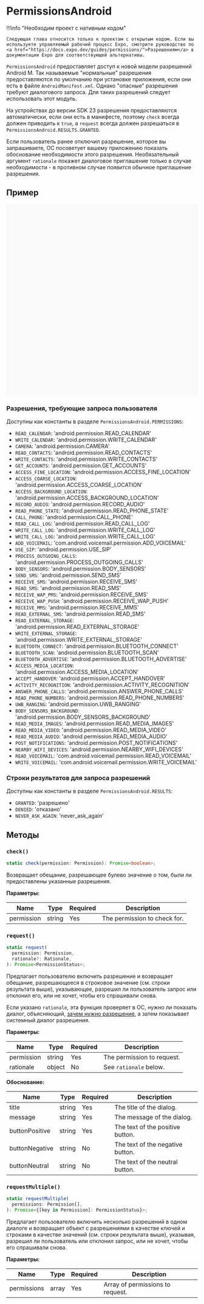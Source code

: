# PermissionsAndroid

!!!info "Необходим проект с нативным кодом"

    Следующая глава относится только к проектам с открытым кодом. Если вы используете управляемый рабочий процесс Expo, смотрите руководство по <a href="https://docs.expo.dev/guides/permissions/">Разрешениям</a> в документации Expo для соответствующей альтернативы.

`PermissionsAndroid` предоставляет доступ к новой модели разрешений Android M. Так называемые "нормальные" разрешения предоставляются по умолчанию при установке приложения, если они есть в файле `AndroidManifest.xml`. Однако "опасные" разрешения требуют диалогового запроса. Для таких разрешений следует использовать этот модуль.

На устройствах до версии SDK 23 разрешения предоставляются автоматически, если они есть в манифесте, поэтому `check` всегда должен приводить к `true`, а `request` всегда должен разрешаться в `PermissionsAndroid.RESULTS.GRANTED`.

Если пользователь ранее отключил разрешение, которое вы запрашиваете, ОС посоветует вашему приложению показать обоснование необходимости этого разрешения. Необязательный аргумент `rationale` покажет диалоговое приглашение только в случае необходимости - в противном случае появится обычное приглашение разрешения.

## Пример

<div data-snack-id="@bndby/permissionsandroid-example" data-snack-platform="web" data-snack-preview="true" data-snack-theme="light" style="overflow:hidden;background:#F9F9F9;border:1px solid var(--color-border);border-radius:4px;height:505px;width:100%"></div>

### Разрешения, требующие запроса пользователя

Доступны как константы в разделе `PermissionsAndroid.PERMISSIONS`:

-   `READ_CALENDAR`: 'android.permission.READ_CALENDAR'
-   `WRITE_CALENDAR`: 'android.permission.WRITE_CALENDAR'
-   `CAMERA`: 'android.permission.CAMERA'
-   `READ_CONTACTS`: 'android.permission.READ_CONTACTS'
-   `WRITE_CONTACTS`: 'android.permission.WRITE_CONTACTS'
-   `GET_ACCOUNTS`: 'android.permission.GET_ACCOUNTS'
-   `ACCESS_FINE_LOCATION`: 'android.permission.ACCESS_FINE_LOCATION'
-   `ACCESS_COARSE_LOCATION`: 'android.permission.ACCESS_COARSE_LOCATION'
-   `ACCESS_BACKGROUND_LOCATION`: 'android.permission.ACCESS_BACKGROUND_LOCATION'
-   `RECORD_AUDIO`: 'android.permission.RECORD_AUDIO'
-   `READ_PHONE_STATE`: 'android.permission.READ_PHONE_STATE'
-   `CALL_PHONE`: 'android.permission.CALL_PHONE'
-   `READ_CALL_LOG`: 'android.permission.READ_CALL_LOG'
-   `WRITE_CALL_LOG`: 'android.permission.WRITE_CALL_LOG'
-   `WRITE_CALL_LOG`: 'android.permission.WRITE_CALL_LOG'
-   `ADD_VOICEMAIL`: 'com.android.voicemail.permission.ADD_VOICEMAIL'
-   `USE_SIP`: 'android.permission.USE_SIP'
-   `PROCESS_OUTGOING_CALLS`: 'android.permission.PROCESS_OUTGOING_CALLS'
-   `BODY_SENSORS`: 'android.permission.BODY_SENSORS'
-   `SEND_SMS`: 'android.permission.SEND_SMS'
-   `RECEIVE_SMS`: 'android.permission.RECEIVE_SMS'
-   `READ_SMS`: 'android.permission.READ_SMS'
-   `RECEIVE_WAP_PMS`: 'android.permission.RECEIVE_SMS'
-   `RECEIVE_WAP_PUSH`: 'android.permission.RECEIVE_WAP_PUSH'
-   `RECEIVE_MMS`: 'android.permission.RECEIVE_MMS'
-   `READ_EXTERNAL_SMS`: 'android.permission.READ_SMS'
-   `READ_EXTERNAL_STORAGE`: 'android.permission.READ_EXTERNAL_STORAGE'
-   `WRITE_EXTERNAL_STORAGE`: 'android.permission.WRITE_EXTERNAL_STORAGE'
-   `BLUETOOTH_CONNECT`: 'android.permission.BLUETOOTH_CONNECT'
-   `BLUETOOTH_SCAN`: 'android.permission.BLUETOOTH_SCAN'
-   `BLUETOOTH_ADVERTISE`: 'android.permission.BLUETOOTH_ADVERTISE'
-   `ACCESS_MEDIA_LOCATION`: 'android.permission.ACCESS_MEDIA_LOCATION'
-   `ACCEPT_HANDOVER`: 'android.permission.ACCEPT_HANDOVER'
-   `ACTIVITY_RECOGNITION`: 'android.permission.ACTIVITY_RECOGNITION'
-   `ANSWER_PHONE_CALLS`: 'android.permission.ANSWER_PHONE_CALLS'
-   `READ_PHONE_NUMBERS`: 'android.permission.READ_PHONE_NUMBERS'
-   `UWB_RANGING`: 'android.permission.UWB_RANGING'
-   `BODY_SENSORS_BACKGROUND`: 'android.permission.BODY_SENSORS_BACKGROUND'
-   `READ_MEDIA_IMAGES`: 'android.permission.READ_MEDIA_IMAGES'
-   `READ_MEDIA_VIDEO`: 'android.permission.READ_MEDIA_VIDEO'
-   `READ_MEDIA_AUDIO`: 'android.permission.READ_MEDIA_AUDIO'
-   `POST_NOTIFICATIONS`: 'android.permission.POST_NOTIFICATIONS'
-   `NEARBY_WIFI_DEVICES`: 'android.permission.NEARBY_WIFI_DEVICES'
-   `READ_VOICEMAIL`: 'com.android.voicemail.permission.READ_VOICEMAIL'
-   `WRITE_VOICEMAIL`: 'com.android.voicemail.permission.WRITE_VOICEMAIL'

### Строки результатов для запроса разрешений

Доступны как константы в разделе `PermissionsAndroid.RESULTS`:

-   `GRANTED`: 'разрешено'
-   `DENIED`: 'отказано'
-   `NEVER_ASK_AGAIN`: 'never_ask_again'

## Методы

### `check()`

```ts
static check(permission: Permission): Promise<boolean>;
```

Возвращает обещание, разрешающее булево значение о том, были ли предоставлены указанные разрешения.

**Параметры:**

| Name       | Type   | Required | Description                  |
| ---------- | ------ | -------- | ---------------------------- |
| permission | string | Yes      | The permission to check for. |

### `request()`

```ts
static request(
  permission: Permission,
  rationale?: Rationale,
): Promise<PermissionStatus>;
```

Предлагает пользователю включить разрешение и возвращает обещание, разрешающееся в строковое значение (см. строки результата выше), указывающее, разрешил ли пользователь запрос или отклонил его, или не хочет, чтобы его спрашивали снова.

Если указано `rationale`, эта функция проверяет в ОС, нужно ли показать диалог, объясняющий, [зачем нужно разрешение](https://developer.android.com/training/permissions/requesting.html#explain), а затем показывает системный диалог разрешения.

**Параметры:**

| Name       | Type   | Required | Description                |
| ---------- | ------ | -------- | -------------------------- |
| permission | string | Yes      | The permission to request. |
| rationale  | object | No       | See `rationale` below.     |

**Обоснование:**

| Name           | Type   | Required | Description                      |
| -------------- | ------ | -------- | -------------------------------- |
| title          | string | Yes      | The title of the dialog.         |
| message        | string | Yes      | The message of the dialog.       |
| buttonPositive | string | Yes      | The text of the positive button. |
| buttonNegative | string | No       | The text of the negative button. |
| buttonNeutral  | string | No       | The text of the neutral button.  |

### `requestMultiple()`

```ts
static requestMultiple(
  permissions: Permission[],
): Promise<{[key in Permission]: PermissionStatus}>;
```

Предлагает пользователю включить несколько разрешений в одном диалоге и возвращает объект с разрешениями в качестве ключей и строками в качестве значений (см. строки результата выше), указывая, разрешил ли пользователь или отклонил запрос, или не хочет, чтобы его спрашивали снова.

**Параметры:**

| Name        | Type  | Required | Description                      |
| ----------- | ----- | -------- | -------------------------------- |
| permissions | array | Yes      | Array of permissions to request. |
